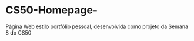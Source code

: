 # CS50-Homepage-
Página Web estilo portfólio pessoal, desenvolvida como projeto da Semana 8 do CS50
